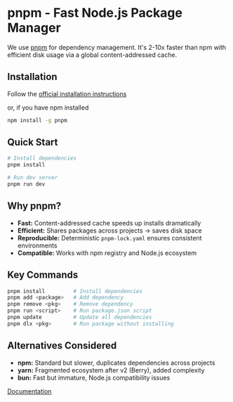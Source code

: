 # pnpm - Fast Node.js Package Manager

We use [pnpm](https://pnpm.io/) for dependency management. It's 2-10x faster than npm with efficient disk usage via a global content-addressed cache.

## Installation

Follow the [official installation instructions](https://pnpm.io/installation)

or, if you have npm installed

```bash
npm install -g pnpm
```

## Quick Start

```bash
# Install dependencies
pnpm install

# Run dev server
pnpm run dev
```

## Why pnpm?

- **Fast:** Content-addressed cache speeds up installs dramatically
- **Efficient:** Shares packages across projects -> saves disk space
- **Reproducible:** Deterministic `pnpm-lock.yaml` ensures consistent environments
- **Compatible:** Works with npm registry and Node.js ecosystem

## Key Commands

```bash
pnpm install         # Install dependencies
pnpm add <package>   # Add dependency
pnpm remove <pkg>    # Remove dependency
pnpm run <script>    # Run package.json script
pnpm update          # Update all dependencies
pnpm dlx <pkg>       # Run package without installing
```

## Alternatives Considered

- **npm:** Standard but slower, duplicates dependencies across projects
- **yarn:** Fragmented ecosystem after v2 (Berry), added complexity
- **bun:** Fast but immature, Node.js compatibility issues

[Documentation](https://pnpm.io/)
